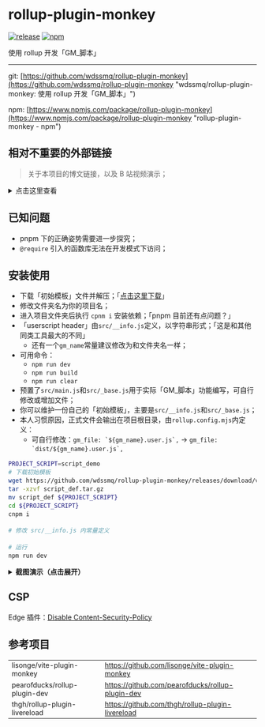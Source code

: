 # rollup-plugin-monkey
[![release](https://img.shields.io/github/v/release/wdssmq/rollup-plugin-monkey?display_name=tag)](https://github.com/wdssmq/rollup-plugin-monkey/releases)
[![npm](https://img.shields.io/npm/v/rollup-plugin-monkey)](https://www.npmjs.com/package/rollup-plugin-monkey)

使用 rollup 开发「GM_脚本」

----

git: [https://github.com/wdssmq/rollup-plugin-monkey](https://github.com/wdssmq/rollup-plugin-monkey "wdssmq/rollup-plugin-monkey: 使用 rollup 开发「GM\_脚本」")

npm: [https://www.npmjs.com/package/rollup-plugin-monkey](https://www.npmjs.com/package/rollup-plugin-monkey "rollup-plugin-monkey - npm")

## 相对不重要的外部链接

> 关于本项目的博文链接，以及 B 站视频演示；

<details>
<summary>点击这里查看</summary>

>「言说」写了份有点「大」的代码\_杂七杂八\_沉冰浮水：
>
> [https://www.wdssmq.com/post/20190704011.html](https://www.wdssmq.com/post/20190704011.html "「言说」写了份有点「大」的代码\_杂七杂八\_沉冰浮水")

>「折腾」使用 rollup.js 模块化编写 GM 脚本\_电脑网络\_沉冰浮水：
>
> [https://www.wdssmq.com/post/20120627834.html](https://www.wdssmq.com/post/20120627834.html "「折腾」使用 rollup.js 模块化编写 GM 脚本\_电脑网络\_沉冰浮水")

>「小代码」rollup.js 开发「GM\_脚本」演示\_哔哩哔哩\_bilibili：
>
> [https://www.bilibili.com/video/BV1qe4y1d7ZM](https://www.bilibili.com/video/BV1qe4y1d7ZM "「小代码」rollup.js 开发「GM\_脚本」演示\_哔哩哔哩\_bilibili")

</details>

## 已知问题

- pnpm 下的正确姿势需要进一步探究；
- `@require` 引入的函数库无法在开发模式下访问；

## 安装使用

- 下载「初始模板」文件并解压；「[点击这里下载]」
- 修改文件夹名为你的项目名；
- 进入项目文件夹后执行 `cpnm i` 安装依赖；「pnpm 目前还有点问题？」
- 「userscript header」由`src/__info.js`定义，以字符串形式；「这是和其他同类工具最大的不同」
  - 还有一个`gm_name`常量建议修改为和文件夹名一样；
- 可用命令：
  - `npm run dev`
  - `npm run build`
  - `npm run clear`
- 预置了`src/main.js`和`src/_base.js`用于实际「GM_脚本」功能编写，可自行修改或增加文件；
- 你可以维护一份自己的「初始模板」，主要是`src/__info.js`和`src/_base.js`；
- 本人习惯原因，正式文件会输出在项目根目录，由`rollup.config.mjs`内定义：
  - 可自行修改：``gm_file: `${gm_name}.user.js`,`` → ``gm_file: `dist/${gm_name}.user.js`,``

[点击这里下载]: https://github.com/wdssmq/rollup-plugin-monkey/releases/download/v1.0.2/script_def.tar.gz

```bash
PROJECT_SCRIPT=script_demo
# 下载初始模板
wget https://github.com/wdssmq/rollup-plugin-monkey/releases/download/v1.0.2/script_def.tar.gz
tar -xzvf script_def.tar.gz
mv script_def ${PROJECT_SCRIPT}
cd ${PROJECT_SCRIPT}
cnpm i

# 修改 src/__info.js 内常量定义

# 运行
npm run dev

```

<details>
<summary><strong>截图演示（点击展开）</strong></summary>

![doc-001.png](./doc/doc-001.png)

</details>

## CSP

Edge 插件：[Disable Content-Security-Policy](https://microsoftedge.microsoft.com/addons/detail/disable-contentsecurity/ecmfamimnofkleckfamjbphegacljmbp)

## 参考项目

|                               |                                                  |
| ----------------------------- | ------------------------------------------------ |
| lisonge/vite-plugin-monkey    | https://github.com/lisonge/vite-plugin-monkey    |
| pearofducks/rollup-plugin-dev | https://github.com/pearofducks/rollup-plugin-dev |
| thgh/rollup-plugin-livereload | https://github.com/thgh/rollup-plugin-livereload |
